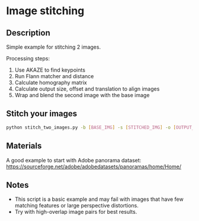# Image stitching

## Description
Simple example for stitching 2 images.

Processing steps:
1. Use AKAZE to find keypoints
2. Run Flann matcher and distance
3. Calculate homography matrix
4. Calculate output size, offset and translation to align images
5. Wrap and blend the second image with the base image

## Stitch your images
```bash
python stitch_two_images.py -b [BASE_IMG] -s [STITCHED_IMG] -o [OUTPUT_IMG]
```

## Materials
A good example to start with
Adobe panorama dataset: https://sourceforge.net/adobe/adobedatasets/panoramas/home/Home/

## Notes
- This script is a basic example and may fail with images that have few matching features or large perspective distortions.
- Try with high-overlap image pairs for best results.